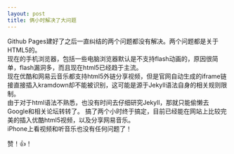 ```yaml
---
layout: post
title: 俩小时解决了大问题
---
```


Github Pages建好了之后一直纠结的两个问题都没有解决。两个问题都是关于HTML5的。    
现在的手机浏览器，包括一些电脑浏览器默认是不支持flash动画的，原因很简单，flash漏洞多，而且现在html5已经趋于主流。    
现在优酷和网易云音乐都支持html5外链分享视频，但是官网自动生成的iframe链接直接插入kramdown却不能被识别，这可能是源于Jekyll语法自身的相关规则限制。    
由于对于html语法不熟悉，也没有时间去仔细研究Jekyll，那就只能偷懒去Google和相关论坛转转了。
搞了两个小时终于搞定，目前已经能在网站上比较完美的插入优酷html5视频，以及分享网易音乐。    
iPhone上看视频和听音乐也没有任何问题了！    

赞！👍！
